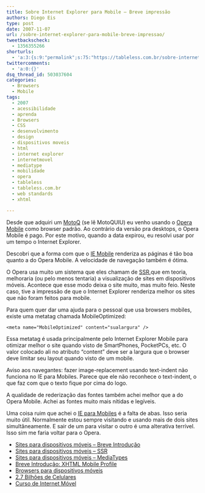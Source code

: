 ```yaml
---
title: Sobre Internet Explorer para Mobile – Breve impressão
authors: Diego Eis
type: post
date: 2007-11-07
url: /sobre-internet-explorer-para-mobile-breve-impressao/
tweetbackscheck:
  - 1356355266
shorturls:
  - 'a:3:{s:9:"permalink";s:75:"https://tableless.com.br/sobre-internet-explorer-para-mobile-breve-impressao";s:7:"tinyurl";s:26:"https://tinyurl.com/3epjbjz";s:4:"isgd";s:19:"https://is.gd/PYjAGE";}'
twittercomments:
  - 'a:0:{}'
dsq_thread_id: 503037604
categories:
  - Browsers
  - Mobile
tags:
  - 2007
  - acessibilidade
  - aprenda
  - Browsers
  - CSS
  - desenvolvimento
  - design
  - dispositivos moveis
  - html
  - internet explorer
  - internetmovel
  - mediatype
  - mobilidade
  - opera
  - tableless
  - tableless.com.br
  - web standards
  - xhtml

---
```

Desde que adquiri um [MotoQ][1] (se lê MotoQUIU) eu venho usando o [Opera Mobile][2] como browser padrão. Ao contrário da versão pra desktops, o Opera Mobile é pago. Por este motivo, quando a data expirou, eu resolvi usar por um tempo o Internet Explorer.
  
Descobri que a forma com que o [IE Mobile][3] renderiza as páginas é tão boa quanto a do Opera Mobile. A velocidade de navegação também é ótima.

O Opera usa muito um sistema que eles chamam de [SSR][4],que em teoria, melhoraria (ou pelo menos tentaria) a visualização de sites em dispositivos móveis. Acontece que esse modo deixa o site muito, mas muito feio. Neste caso, tive a impressão de que o Internet Explorer renderiza melhor os sites que não foram feitos para mobile.

Para quem quer dar uma ajuda para o pessoal que usa browsers mobiles, existe uma metatag chamada MobileOptimized:

`<meta name="MobileOptimized" content="sualargura" />`

Essa metatag é usada principalmente pelo Internet Explorer Mobile para otimizar melhor o site quando visto de SmartPhones, PocketPCs, etc. O valor colocado ali no atributo &#8220;content&#8221; deve ser a largura que o browser deve limitar seu layout quando visto de um mobile.

Aviso aos navegantes: fazer image-replacement usando text-indent não funciona no IE para Mobiles. Parece que ele não reconhece o text-indent, o que faz com que o texto fique por cima do logo.

A qualidade de rederização das fontes também achei melhor que a do Opera Mobile. Achei as fontes muito mais nítidas e legíveis.

Uma coisa ruim que achei o [IE para Mobiles][3] é a falta de abas. Isso seria muito útil. Normalmente estou sempre visitando e usando mais de dois sites simultâneamente. E sair de um para visitar o outro é uma alterativa terrível. Isso sim me faria voltar para o Opera.

  * [Sites para dispositivos móveis &#8211; Breve Introdução][5]
  * [Sites para dispositivos móveis &#8211; SSR][4]
  * [Sites para dispositivos móveis &#8211; MediaTypes][6]
  * [Breve Introdução: XHTML Mobile Profile][7]
  * [Browsers para dispositivos móveis][8]
  * [2.7 Bilhões de Celulares][9]
  * [Curso de Internet Móvel][10]

 [1]: https://tableless.com.br/motoq
 [2]: https://tableless.com.br/navegacao-em-mobiles
 [3]: https://www.microsoft.com/windowsmobile/software/iemobile.mspx
 [4]: https://tableless.com.br/aprenda/sites-para-dispositivos-moveis-ssr/
 [5]: https://tableless.com.br/sites-para-dispositivos-moveis-breve-introducao
 [6]: https://tableless.com.br/aprenda/sites-para-dispositivos-moveis-mediatype/
 [7]: https://tableless.com.br/breve-introducao-xhtml-mobile-profile
 [8]: https://tableless.com.br/browsers_em_dispositivos_moveis
 [9]: https://tableless.com.br/27-bilhoes-de-celulares
 [10]: https://visie.com.br/cursos/intermediarios/internetmovel2.php